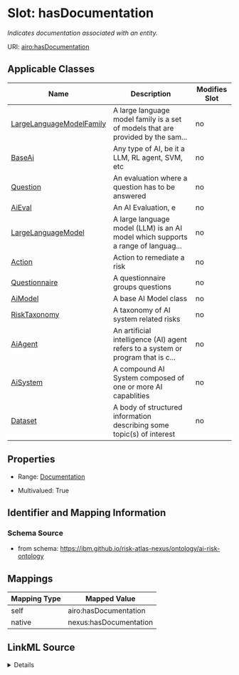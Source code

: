 

# Slot: hasDocumentation


_Indicates documentation associated with an entity._





URI: [airo:hasDocumentation](https://w3id.org/airo#hasDocumentation)



<!-- no inheritance hierarchy -->





## Applicable Classes

| Name | Description | Modifies Slot |
| --- | --- | --- |
| [LargeLanguageModelFamily](LargeLanguageModelFamily.md) | A large language model family is a set of models that are provided by the sam... |  no  |
| [BaseAi](BaseAi.md) | Any type of AI, be it a LLM, RL agent, SVM, etc |  no  |
| [Question](Question.md) | An evaluation where a question has to be answered |  no  |
| [AiEval](AiEval.md) | An AI Evaluation, e |  no  |
| [LargeLanguageModel](LargeLanguageModel.md) | A large language model (LLM) is an AI model which supports a range of languag... |  no  |
| [Action](Action.md) | Action to remediate a risk |  no  |
| [Questionnaire](Questionnaire.md) | A questionnaire groups questions |  no  |
| [AiModel](AiModel.md) | A base AI Model class |  no  |
| [RiskTaxonomy](RiskTaxonomy.md) | A taxonomy of AI system related risks |  no  |
| [AiAgent](AiAgent.md) | An artificial intelligence (AI) agent refers to a system or program that is c... |  no  |
| [AiSystem](AiSystem.md) | A compound AI System composed of one or more AI capablities |  no  |
| [Dataset](Dataset.md) | A body of structured information describing some topic(s) of interest |  no  |







## Properties

* Range: [Documentation](Documentation.md)

* Multivalued: True





## Identifier and Mapping Information







### Schema Source


* from schema: https://ibm.github.io/risk-atlas-nexus/ontology/ai-risk-ontology




## Mappings

| Mapping Type | Mapped Value |
| ---  | ---  |
| self | airo:hasDocumentation |
| native | nexus:hasDocumentation |




## LinkML Source

<details>
```yaml
name: hasDocumentation
description: Indicates documentation associated with an entity.
from_schema: https://ibm.github.io/risk-atlas-nexus/ontology/ai-risk-ontology
rank: 1000
slot_uri: airo:hasDocumentation
alias: hasDocumentation
domain_of:
- Dataset
- RiskTaxonomy
- Action
- AiEval
- BaseAi
- LargeLanguageModelFamily
range: Documentation
multivalued: true
inlined: false

```
</details>